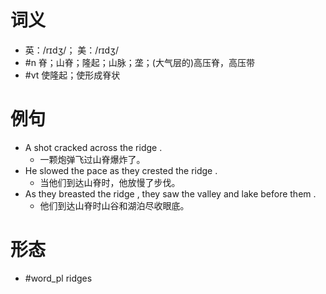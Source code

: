 # 词义
- 英：/rɪdʒ/； 美：/rɪdʒ/
- #n 脊；山脊；隆起；山脉；垄；(大气层的)高压脊，高压带
- #vt 使隆起；使形成脊状
# 例句
- A shot cracked across the ridge .
	- 一颗炮弹飞过山脊爆炸了。
- He slowed the pace as they crested the ridge .
	- 当他们到达山脊时，他放慢了步伐。
- As they breasted the ridge , they saw the valley and lake before them .
	- 他们到达山脊时山谷和湖泊尽收眼底。
# 形态
- #word_pl ridges
